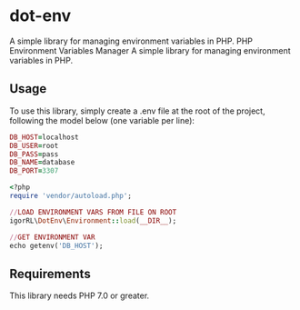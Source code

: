 # dot-env
A simple library for managing environment variables in PHP.
PHP Environment Variables Manager
A simple library for managing environment variables in PHP.

## Usage

To use this library, simply create a .env file at the root of the project, following the model below (one variable per line):
```ruby
DB_HOST=localhost
DB_USER=root
DB_PASS=pass
DB_NAME=database
DB_PORT=3307
```

```ruby
<?php
require 'vendor/autoload.php';

//LOAD ENVIRONMENT VARS FROM FILE ON ROOT
igorRL\DotEnv\Environment::load(__DIR__);

//GET ENVIRONMENT VAR
echo getenv('DB_HOST');
```

## Requirements

This library needs PHP 7.0 or greater.

